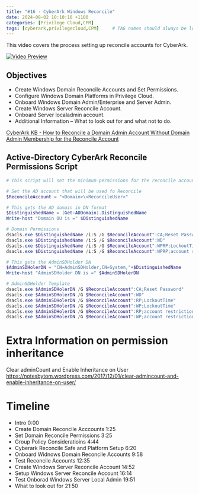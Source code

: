 ```yaml
---
title: "#16 - CyberArk Windows Reconcile"
date: 2024-08-02 10:10:10 +1100
categories: [Privilege Cloud,CPM]
tags: [cyberark,privilegecloud,CPM]     # TAG names should always be lowercase
---
```


This video covers the process setting up reconcile accounts for CyberArk.

[![Video Preview](https://i.ytimg.com/vi/ITA8Wza_Y98/maxresdefault.jpg)](https://www.youtube.com/watch?v=ITA8Wza_Y98)

## Objectives
- Create Windows Domain Reconcile Accounts and Set Permissions.
- Configure Windows Domain Platforms in Privilege Cloud.
- Onboard Windows Domain Admin/Enterprise and Server Admin.
- Create Windows Server Reconcile Account.
- Onboard Server localadmin account.
- Additional Information – What to look out for and what not to do.

[CyberArk KB - How to Reconcile a Domain Admin Account Without Domain Admin Membership for the Reconcile Account](https://community.cyberark.com/s/article/How-to-Reconcile-a-Domain-Admin-Account-Without-Domain-Admin-Membership-for-the-Reconcile-Account)

## Active-Directory CyberArk Reconcile Permissions Script

``` powershell
# This script will set the minimum permissions for the reconcile account.

# Set the AD account that will be used fo Reconcile
$ReconcileAccount = "<Domain>\<ReconcileUser>"

# This gets the AD domain in DN format
$DistinguishedName = (Get-ADDomain).DistinguishedName
Write-host "Domain OU is =" $DistinguishedName

# Domain Permissions
dsacls.exe $DistinguishedName /i:S /G $ReconcileAccount":CA;Reset Password;user"
dsacls.exe $DistinguishedName /i:S /G $ReconcileAccount":WD"
dsacls.exe $DistinguishedName /i:S /G $ReconcileAccount":WPRP;LockoutTime;user"
dsacls.exe $DistinguishedName /i:S /G $ReconcileAccount":WPRP;account restrictions;user"

# This gets the AdminSDHolder DN
$AdminSDHolerDN = "CN=AdminSDHolder,CN=System,"+$DistinguishedName
Write-host "AdminSDHolder DN is =" $AdminSDHolerDN

# AdminSDHolder Template
dsacls.exe $AdminSDHolerDN /G $ReconcileAccount":CA;Reset Password"
dsacls.exe $AdminSDHolerDN /G $ReconcileAccount":WD"
dsacls.exe $AdminSDHolerDN /G $ReconcileAccount":RP;LockoutTime"
dsacls.exe $AdminSDHolerDN /G $ReconcileAccount":WP;LockoutTime"
dsacls.exe $AdminSDHolerDN /G $ReconcileAccount":RP;account restrictions"
dsacls.exe $AdminSDHolerDN /G $ReconcileAccount":WP;account restrictions"
```

# Extra Information on permission inheritance
Clear adminCount and Enable Inheritance on User
https://notesbytom.wordpress.com/2017/12/01/clear-admincount-and-enable-inheritance-on-user/

# Timeline
- Intro 0:00
- Create Domain Reconcile Acccounts 1:25
- Set Domain Reconcile Permissions 3:25
- Group Policy Consideratioins 4:44
- Cyberark Reconcile Safe and Platform Setup 6:20
- Onboard Widnows Domain Reconcile Accounts 9:58
- Test Reconcile Accounts 12:35
- Create Windows Server Reconcile Account 14:52
- Setup Windows Server Reconcile Account 16:14
- Test Onborad Windows Server Local Admin 19:51
- What to look out for 21:50